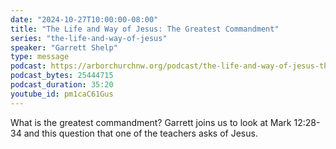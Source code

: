 ```yaml
---
date: "2024-10-27T10:00:00-08:00"
title: "The Life and Way of Jesus: The Greatest Commandment"
series: "the-life-and-way-of-jesus"
speaker: "Garrett Shelp"
type: message
podcast: https://arborchurchnw.org/podcast/the-life-and-way-of-jesus-the-fig-resurrected-life.mp3
podcast_bytes: 25444715
podcast_duration: 35:20
youtube_id: pm1caC61Gus
---
```


What is the greatest commandment? Garrett joins us to look at Mark 12:28-34 and this question that one of the teachers asks of Jesus. 
